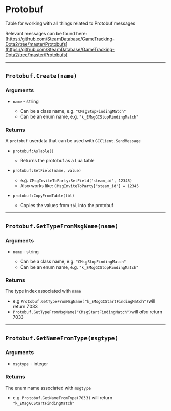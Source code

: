 # Protobuf

Table for working with all things related to Protobuf messages

Relevant messages can be found here: [https://github.com/SteamDatabase/GameTracking-Dota2/tree/master/Protobufs](https://github.com/SteamDatabase/GameTracking-Dota2/tree/master/Protobufs)

---

## `Protobuf.Create(name)`​

### Arguments

* ​`name`​ - string

  * Can be a class name, e.g. `"CMsgStopFindingMatch"`​
  * Can be an enum name, e.g. `"k_EMsgGCStopFindingMatch"`​

### Returns

A `protobuf`​ userdata that can be used with `GCClient.SendMessage`​

* ​`protobuf:AsTable()`​

  * Returns the protobuf as a Lua table
* ​`protobuf:SetField(name, value)`​

  * e.g. `CMsgInviteToParty:SetField("steam_id", 12345)`​
  * Also works like: `CMsgInviteToParty["steam_id"] = 12345`​
* ​`protobuf:CopyFromTable(tbl)`​

  * Copies the values from `tbl`​ into the protobuf

---

## `Protobuf.GetTypeFromMsgName(name)`​

### Arguments

* ​`name`​ - string

  * Can be a class name, e.g. `"CMsgStopFindingMatch"`​
  * Can be an enum name, e.g. `"k_EMsgGCStopFindingMatch"`​

### Returns

The type index associated with `name`​

* e.g `Protobuf.GetTypeFromMsgName("k_EMsgGCStartFindingMatch")`​ will return 7033
* ​`Protobuf.GetTypeFromMsgName("CMsgStartFindingMatch")`​ will *also* return 7033

---

## `Protobuf.GetNameFromType(msgtype)`​

### Arguments

* ​`msgtype`​ - integer

### Returns

The enum name associated with `msgtype`​

* e.g. `Protobuf.GetNameFromType(7033)`​ will return `"k_EMsgGCStartFindingMatch"`​
